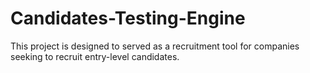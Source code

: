 # Candidates-Testing-Engine
This project is designed to served as a recruitment tool for companies seeking to recruit entry-level candidates.
